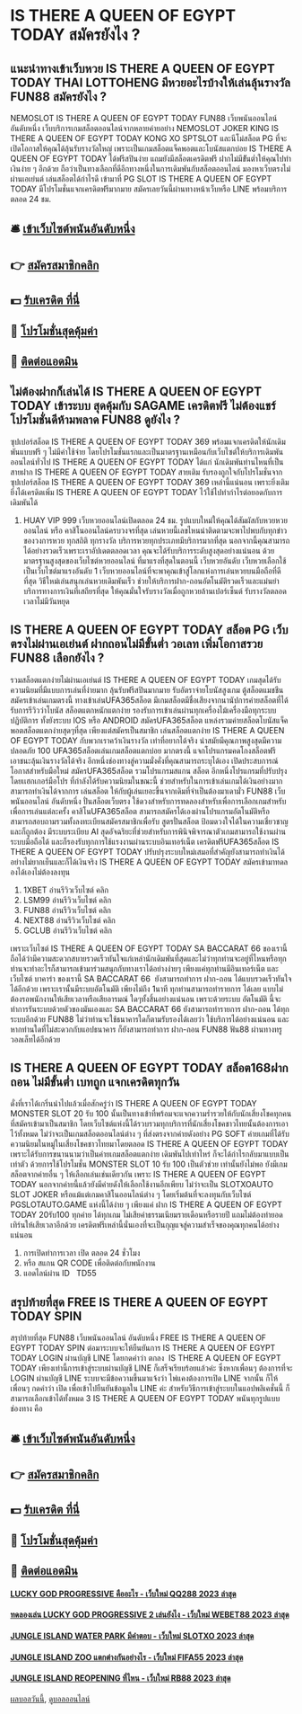 # IS THERE A QUEEN OF EGYPT TODAY สมัครยังไง ?
## แนะนำทางเข้าเว็บหวย IS THERE A QUEEN OF EGYPT TODAY THAI LOTTOHENG มีหวยอะไรบ้างให้เล่นลุ้นรางวัล FUN88 สมัครยังไง ?
NEMOSLOT IS THERE A QUEEN OF EGYPT TODAY FUN88 เว็บพนันออนไลน์ อันดับหนึ่ง เว็บบริการเกมสล็อตออนไลน์จากหลายค่ายอย่าง NEMOSLOT JOKER KING IS THERE A QUEEN OF EGYPT TODAY KONG XO SPTSLOT และนีโม่สล็อต PG ที่จะเปิดโอกาสให้คุณได้ลุ้นรับรางวัลใหญ่ เพราะเป็นเกมสล็อตแจ็คพอตและโบนัสแตกบ่อย IS THERE A QUEEN OF EGYPT TODAY ได้ฟรีสปินง่าย แถมยังมีสล็อตเครดิตฟรี ฝากไม่มีขัันต่ำให้คุณไปทำเงินง่าย ๆ อีกด้วย ถือว่าเป็นทางเลือกที่ดีอีกทางหนึ่งในการเดิมพันกับสล็อตออนไลน์ มองหาเว็บตรงไม่ผ่านเอเย่นต์ เล่นสล็อตได้กำไรดี เข้ามาที่ PG SLOT IS THERE A QUEEN OF EGYPT TODAY มีโปรโมชั่นแจกเครดิตฟรีมากมาย สมัครเลยวันนี้ผ่านทางหน้าเว็บหรือ LINE พร้อมบริการตลอด 24 ชม.

## 🛎 [เข้าเว็บไซต์พนันอันดับหนึ่ง](https://bit.ly/3SdLNi2)
## 👉 [สมัครสมาชิกคลิก](https://bit.ly/3SdLNi2)
## 💵 [รับเครดิต ที่นี่](https://bit.ly/3dyRKHj)
## 👑 [โปรโมชั่นสุดคุ้มค่า](https://bit.ly/3dyRKHj)
## 📱 [ติดต่อแอดมิน](https://bit.ly/3dyRKHj)

## ไม่ต้องฝากก็เล่นได้ IS THERE A QUEEN OF EGYPT TODAY เข้าระบบ สุดคุ้มกับ SAGAME เครดิตฟรี ไม่ต้องแชร์ โปรโมชั่นดีห้ามพลาด FUN88 ดูยังไง ?
ซุปเปอร์สล็อต IS THERE A QUEEN OF EGYPT TODAY 369 พร้อมแจกเครดิตให้นักเดิมพันแบบฟรี ๆ ไม่มีค่าใช้จ่าย โดยโปรโมชั่นแรกและเป็นมาตรฐานเหมือนกับเว็บไซต์ให้บริการเดิมพันออนไลน์ทั่วไป IS THERE A QUEEN OF EGYPT TODAY ได้แก่
นักเดิมพันท่านไหนที่เป็นสายฝาก IS THERE A QUEEN OF EGYPT TODAY สายเติม รับรองถูกใจกับโปรโมชั่นจากซุปเปอร์สล็อต IS THERE A QUEEN OF EGYPT TODAY 369 เหล่านี้แน่นอน เพราะยิ่งเติม ยิ่งได้เครดิตเพิ่ม IS THERE A QUEEN OF EGYPT TODAY ไว้ใช้ไปทำกำไรต่อยอดกับการเดิมพันได้
1. HUAY VIP 999 เว็บหวยออนไลน์เปิดตลอด 24 ชม. รูปแบบใหม่ให้คุณได้สัมผัสกับหวยหวยออนไลน์ หรือ คาสิโนออนไลน์ครบวงจรที่สุด เล่นหวยนี้เลขไหนน่าติดตามจะพาไปพบกับทุกข่าวของวงการหวย ทุกสถิติ ทุกรางวัล บริการหวยทุกประเภทมีบริการมากที่สุด นอกจากนี้คุณสามารถได้อย่างรวดเร็วเพราะเราอัปเดตตลอดเวลา คุณจะได้รับบริการระดับสูงสุดอย่างแน่นอน ด้วยมาตรฐานสูงสุดของเว็บไซต์หวยออนไลน์ ที่มาแรงที่สุดในตอนนี้ เว็บหวยอันดับ เว็บหวยเลือกใช้เป็นเว็บไซต์มาแรงอันดับ 1 เว็บหวยออนไลน์ที่จะพาคุณเข้าสู่โลกแห่งการเล่นหวยบนมือถือที่ดีที่สุด วิธีใหม่เล่นสนุกเล่นหวยเดิมพันเร็ว ช่วยให้บริการฝาก-ถอนอัตโนมัติรวดเร็วและแม่นยำ บริการทางการเงินที่เสถียรที่สุด ให้คุณมั่นใจรับรางวัลเมื่อถูกหวยล้านเปอร์เซ็นต์ รับรางวัลตลอดเวลาไม่มีวันหยุด

## IS THERE A QUEEN OF EGYPT TODAY สล็อต PG เว็บตรงไม่ผ่านเอเย่นต์ ฝากถอนไม่มีขั้นต่ำ วอเลท เพิ่มโอกาสรวย FUN88 เลือกยังไง ?
รวมสล็อตแตกง่ายไม่ผ่านเอเย่นต์ IS THERE A QUEEN OF EGYPT TODAY เกมสุดได้รับความนิยมที่มีแบบการเล่นที่ง่ายมาก ลุ้นรับฟรีสปินมากมาย รับอัตราจ่ายโบนัสสูงเกม ตู้สล็อตแมชชีน สมัครเข้าเล่นเกมตรงนี้ ทางเข้าเล่นUFA365สล็อต มีเกมสล็อตมีชื่อเสียงจากนานัปการค่ายสล็อตที่ได้รับการรีวิวว่าโบนัส สล็อตแตกหนักแตกง่าย รองรับการเข้าเล่นผ่านทุกเครื่องไม้เครื่องมือทุกระบบปฏิบัติการ ทั้งยังระบบ IOS หรือ ANDROID สมัครUFA365สล็อต แหล่งรวมค่ายสล็อตโบนัสแจ็คพอตสล็อตแตกง่ายสุดๆที่สุด เพียงแต่สมัครเป็นสมาชิก เล่นสล็อตแตกง่าย IS THERE A QUEEN OF EGYPT TODAY กับพวกเราคว้าเงินรางวัล เท่าที่อยากได้จริง นำสมัยมีคุณภาพสูงสุดมีความปลอดภัย 100 UFA365สล็อตเล่นเกมสล็อตแตกบ่อย มากตรงนี้ แจกโปรแกรมคดโกงสล็อตฟรี เอาชนะลุ้นเงินรางวัลได้จริง
อีกหนึ่งช่องทางสู่ความมั่งคั่งที่คุณสามารถระบุได้เอง เปิดประสบการณ์ โอกาสสำหรับมือใหม่ สมัครUFA365สล็อต รวมโปรแกรมสแกน สล็อต อีกหนึ่งโปรแกรมที่ปรับปรุงโดยเเฮกเกอร์มือโปร ที่กำลังได้รับความนิยมในขณะนี้ ช่วยสำหรับในการเข้าเล่นเกมได้เงินอย่างมาก สามารถทำเงินได้จากการ เล่นสล็อต ให้กับผู้เล่นเยอะขึ้นจากเดิมที่จำเป็นต้องมาเดามั่ว FUN88 เว็บพนันออนไลน์ อันดับหนึ่ง ปั่นสล็อตเว็บตรง ใช้ดวงสำหรับการทดลองสำหรับเพื่อการเลือกเกมสำหรับเพื่อการเล่นแต่ละครั้ง คาสิโนUFA365สล็อต สามารถสมัครได้เองผ่านโปรแกรมอัตโนมัติหรือ สามารถสอบถามรวมทั้งลงทะเบียนสมัครสมาชิกเพื่อรับ สูตรปั่นสล็อต ป้อมดวงใจได้ในความเชี่ยวชาญและก็ถูกต้อง มีระบบระเบียบ AI สุดอัจฉริยะที่ช่วยสำหรับการพินิจพิจารณาตัวเกมสามารถใช้งานผ่านระบบมือถือได้ และก็รองรับทุกการใช้แรงงานผ่านระบบอินเทอร์เน็ต เครดิตฟรีUFA365สล็อต IS THERE A QUEEN OF EGYPT TODAY ปรับปรุงระบบใหม่เสมอที่สำคัญยังสามารถทำเงินได้อย่างไม่ยากเย็นและก็ได้เงินจริง IS THERE A QUEEN OF EGYPT TODAY สมัครเข้ามาทดลองได้เองไม่ต้องลงทุน
1. 1XBET อ่านรีวิวเว็บไซต์ คลิก
2. LSM99 อ่านรีวิวเว็บไซต์ คลิก
3. FUN88 อ่านรีวิวเว็บไซต์ คลิก
4. NEXT88 อ่านรีวิวเว็บไซต์ คลิก
5. GCLUB อ่านรีวิวเว็บไซต์ คลิก

เพราะเว็บไซต์ IS THERE A QUEEN OF EGYPT TODAY SA BACCARAT 66 ของเรานี้ ถือได้ว่ามีความสะดวกสบายรวดเร็วทันใจแก่เหล่านักเดิมพันที่สุดและไม่ว่าทุกท่านจะอยู่ที่ไหนหรือทุกท่านจะทำอะไรก็สามารถเข้ามาร่วมสนุกกับทางเราได้อย่างง่ายๆ เพียงแค่ทุกท่านมีอินเทอร์เน็ต และ เว็บไซต์ บาคาร่า ของเรานี้ SA BACCARAT 66  ยังสามารถทำการ ฝาก-ถอน ได้แบบรวดเร็วทันใจได้อีกด้วย เพราะเรานั้นมีระบบอัตโนมัติ เพียงไม่ถึง 1นาที ทุกท่านสามารถทำรายการ ได้เลย แบบไม่ต้องรอพนักงานให้เสียเวลาหรือเสียอารมณ์ ใดๆทั้งสิ้นอย่างแน่นอน เพราะด้วยระบบ อัตโนมัติ นี้จะทำการรันระบบด้วยตัวของมันเองและ SA BACCARAT 66 ยังสามารถทำรายการ ฝาก-ถอน ได้ทุกระบบอีกด้วย FUN88 ไม่ว่าท่านจะใช้ธนาคารใดก็ตามรับรองได้เลยว่า ใช้บริการได้อย่างแน่นอน และหากท่านใดที่ไม่สะดวกกับแอปธนาคาร ก็ยังสามารถทำการ ฝาก-ถอน FUN88 ฟัน88 ผ่านทางทรูวอลเล็ทได้อีกด้วย

## IS THERE A QUEEN OF EGYPT TODAY สล็อต168ฝากถอน ไม่มีขั้นต่ำ เบทถูก แจกเครดิตทุกวัน
ดั่งที่เราได้เกริ่นนำไปแล้วเมื่อสักครู่ว่า IS THERE A QUEEN OF EGYPT TODAY MONSTER SLOT 20 รับ 100 นั้นเป็นทางเข้าที่พร้อมจะแจกความร่ำรวยให้กับนักเสี่ยงโชคทุกคนที่สมัครเข้ามาเป็นสมาชิก โดยเว็บไซต์แห่งนี้ได้รวบรวมทุกบริการที่นักเสี่ยงโชคชาวไทยนั้นต้องการเอาไว้ทั้งหมด ไม่ว่าจะเป็นเกมสล็อตออนไลน์ต่าง ๆ ที่ส่งตรงจากค่ายดังอย่าง PG SOFT ค่ายเกมที่ได้รับความนิยมในหมู่ในเสี่ยงโชคชาวไทยมาโดยตลอด IS THERE A QUEEN OF EGYPT TODAY เพราะได้รับการขนานนามว่าเป็นค่ายเกมสล็อตแตกง่าย เดิมพันไปเท่าไหร่ ก็จะได้กำไรกลับมาแบบเป็นเท่าตัว ด้วยการใช้โปรโมชั่น MONSTER SLOT 10 รับ 100 เป็นตัวช่วย
เท่านั้นยังไม่พอ ยังมีเกมสล็อตจากค่ายอื่น ๆ ให้เลือกเล่นเช่นเดียวกัน เพราะ IS THERE A QUEEN OF EGYPT TODAY นอกจากค่ายนี้แล้วยังมีค่ายดังให้เลือกใช้งานอีกเพียบ ไม่ว่าจะเป็น SLOTXOAUTO SLOT JOKER หรือแม้แต่เกมคาสิโนออนไลน์ต่าง ๆ โดยเริ่มต้นที่จะลงทุนกับเว็บไซต์ PGSLOTAUTO.GAME แห่งนี้ได้ง่าย ๆ เพียงแค่ ฝาก IS THERE A QUEEN OF EGYPT TODAY 20รับ100 ทุกค่าย ได้ทุกเกม ไม่เสียค่าธรรมเนียมรายเดือนหรือรายปี แถมไม่ต้องทำยอดเทิร์นให้เสียเวลาอีกด้วย เครดิตฟรีเหล่านี้นั่นเองที่จะเป็นกุญแจสู่ความสำเร็จของคุณทุกคนได้อย่างแน่นอน
1. การเปิดทําการเวลา เปิด ตลอด 24 ชั่วโมง
2. หรือ สแกน QR CODE เพื่อติดต่อกับพนักงาน
3. แอดไลน์ผ่าน ID   TD55

## สรุปท้ายที่สุด FREE IS THERE A QUEEN OF EGYPT TODAY SPIN
สรุปท้ายที่สุด FUN88 เว็บพนันออนไลน์ อันดับหนึ่ง FREE IS THERE A QUEEN OF EGYPT TODAY SPIN ต่อมาระบบจะให้ยืนยันการ IS THERE A QUEEN OF EGYPT TODAY LOGIN ผ่านบัญชี LINE โดยกดคำว่า ตกลง  IS THERE A QUEEN OF EGYPT TODAY เพียงเท่านี้การเข้าสู่ระบบผ่านบัญชี LINE ก็เสร็จเรียบร้อยแล้วค่ะ
ซึ่งหากเพื่อนๆ ต้องการที่จะ LOGIN ผ่านบัญชี LINE ระบบจะมีข้อความขึ้นมาแจ้งว่า ไพ่แคงต้องการเปิด LINE จากนั้น ก็ให้เพื่อนๆ กดคำว่า เปิด เพื่อเข้าไปยืนยันข้อมูลใน LINE ค่ะ
สำหรับวิธีการเข้าสู่ระบบในแอปพลิเคชั่นนี้ ก็สามารถเลือกเข้าได้ทั้งหมด 3 IS THERE A QUEEN OF EGYPT TODAY พนันทุกรูปแบบ ช่องทาง คือ

## 🛎 [เข้าเว็บไซต์พนันอันดับหนึ่ง](https://bit.ly/3SdLNi2)
## 👉 [สมัครสมาชิกคลิก](https://bit.ly/3SdLNi2)
## 💵 [รับเครดิต ที่นี่](https://bit.ly/3dyRKHj)
## 👑 [โปรโมชั่นสุดคุ้มค่า](https://bit.ly/3dyRKHj)
## 📱 [ติดต่อแอดมิน](https://bit.ly/3dyRKHj)

#### [LUCKY GOD PROGRESSIVE คืออะไร - เว็บใหม่ QQ288 2023 ล่าสุด](https://atom.io/themes/lucky%20god%20progressive%20คืออะไร%20-%20เว็บใหม่%20qq288%202023%20ล่าสุด)
#### [ทดลองเล่น LUCKY GOD PROGRESSIVE 2 เล่นยังไง - เว็บใหม่ WEBET88 2023 ล่าสุด](https://atom.io/themes/ทดลองเล่น%20lucky%20god%20progressive%202%20เล่นยังไง%20-%20เว็บใหม่%20webet88%202023%20ล่าสุด)
#### [JUNGLE ISLAND WATER PARK มีคำตอบ - เว็บใหม่ SLOTXO 2023 ล่าสุด](https://atom.io/themes/jungle%20island%20water%20park%20มีคำตอบ%20-%20เว็บใหม่%20slotxo%202023%20ล่าสุด)
#### [JUNGLE ISLAND ZOO แตกต่างกันอย่างไร - เว็บใหม่ FIFA55 2023 ล่าสุด](https://atom.io/themes/jungle%20island%20zoo%20แตกต่างกันอย่างไร%20-%20เว็บใหม่%20fifa55%202023%20ล่าสุด)
#### [JUNGLE ISLAND REOPENING ที่ไหน - เว็บใหม่ RB88 2023 ล่าสุด](https://atom.io/themes/jungle%20island%20reopening%20ที่ไหน%20-%20เว็บใหม่%20rb88%202023%20ล่าสุด)

[ผลบอลวันนี้](https://siamsport.tv "ผลบอลวันนี้"), [ดูบอลออนไลน์](https://siamsport.tv/ดูบอลสด "ดูบอลออนไลน์")